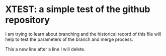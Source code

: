 # XTEST: a simple test of the github repository

I am trying to learn about branching and the historical record of this file will help to test the parameters of the branch and merge process.


This a new line after a line I will delete.
